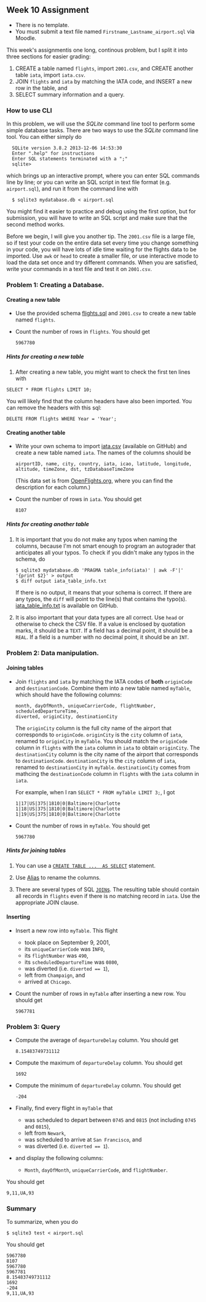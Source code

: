 ## Week 10 Assignment

- There is no template.
- You must submit a text file named `Firstname_Lastname_airport.sql`
  via Moodle.

This week's assignmentis one long, continous problem, but I split it into three
sections for easier grading:

1. CREATE a table named `flights`, import `2001.csv`,
  and CREATE another table `iata`, import `iata.csv`.
2. JOIN `flights` and `iata` by matching the IATA code,
   and INSERT a new row in the table, and
3. SELECT summary information and a query.

### How to use CLI

In this problem, we will use the _SQLite_ command line tool to perform some
  simple database tasks. There are two ways to use the _SQLite_ command line
  tool. You can either simply do

```shell
  SQLite version 3.8.2 2013-12-06 14:53:30
  Enter ".help" for instructions
  Enter SQL statements terminated with a ";"
  sqlite> 
  ```

which brings up an interactive prompt, where you can enter SQL
  commands line by line; or you can write an SQL script in text
  file format (e.g. `airport.sql`), and run it from the command
  line with 

```shell
  $ sqlite3 mydatabase.db < airport.sql
```

You might find it easier to practice and debug using the
  first option, but for submission, you will have to write an
  SQL script and make sure that the second method works.

Before we begin, I will give you another tip. The `2001.csv` file is
  a large file, so if test your code on the entire data set
  every time you change something in your code, you will have lots
  of idle time waiting for the flights data to be imported.
  Use `awk` or `head` to create a smaller file,
  or use interactive mode to load the data set once and try different
  commands.
  When you are satisfied, write your commands in a text file and
  test it on `2001.csv`.

### Problem 1: Creating a Database.

#### Creating a new table

- Use the provided schema [flights.sql](flights.sql) and `2001.csv`
  to create a new table named `flights`.

- Count the number of rows in `flights`. You should get

  ```text
  5967780
  ```

##### Hints for creating a new table

1. After creating a new table, you might want to check the first ten lines with

  ```sqlite3
  SELECT * FROM flights LIMIT 10;
  ```

  You will likely find that the column headers have also been imported.
  You can remove the headers with this sql:

  ```sqlite3
  DELETE FROM flights WHERE Year = 'Year';
  ```

#### Creating another table

- Write your own schema to import [iata.csv](iata.csv)
  (available on GitHub) and create a new table named `iata`.
  The names of the columns should be

  ```text
  airportID, name, city, country, iata, icao, latitude, longitude, altitude, timeZone, dst, tzDatabaseTimeZone
  ```

  (This data set is from [OpenFlights.org](http://openflights.org/data.html),
  where you can find the description for each column.)


- Count the number of rows in `iata`. You should get

  ```text
  8107
  ```

##### Hints for creating another table

1. It is important that you do not make any typos when naming the columns,
   because I'm not smart enough to program an autograder that
   anticipates all your typos.
   To check if you didn't make any typos in the schema, do

   ```shell
   $ sqlite3 mydatabase.db 'PRAGMA table_info(iata)' | awk -F'|' '{print $2}' > output
   $ diff output iata_table_info.txt
   ```

   If there is no output, it means that your schema is correct.
   If there are any typos, the `diff` will point to the line(s) that
   contains the typo(s). [iata\_table\_info.txt](iata_table_info.txt)
   is available on GitHub.

2. It is also important that your data types are all correct.
   Use `head` or otherwise to check the CSV file. If a value is enclosed
   by quotation marks, it should be a `TEXT`. If a field has a decimal point,
   it should be a `REAL`. If a field is a number with no decimal point,
   it should be an `INT`.

### Problem 2: Data manipulation.

#### Joining tables

- Join `flights` and `iata` by matching the IATA codes of **both**
  `originCode` and `destinationCode`. Combine them into a new table
  named `myTable`, which should have the following columns:

  ```text
  month, dayOfMonth, uniqueCarrierCode, flightNumber, scheduledDepartureTime,
  diverted, originCity, destinationCity
  ```

  The `originCity` column is the full city name of the airport
  that corresponds to `originCode`.
  `originCity` is the `city` column of `iata`,
  renamed to `originCity` in `myTable`.
  You should match the `originCode` column in `flights`
  with the `iata` column in `iata` to obtain `originCity`.
  The `destinationCity` column is the city name of the airport
  that corresponds to `destinationCode`.
  `destinationCity` is the `city` column of `iata`,
  renamed to `destinationCity` in `myTable`.
  `destinationCity` comes from mathcing
  the `destinationCode` column in `flights` with the `iata` column in `iata`.

  For example, when I ran `SELECT * FROM myTable LIMIT 3;`, I got

  ```text
  1|17|US|375|1810|0|Baltimore|Charlotte
  1|18|US|375|1810|0|Baltimore|Charlotte
  1|19|US|375|1810|0|Baltimore|Charlotte
  ```

- Count the number of rows in `myTable`. You should get

  ```text
  5967780
  ```

##### Hints for joining tables

1. You can use a
   [`CREATE TABLE ...  AS SELECT`](https://www.sqlite.org/lang_createtable.html)   statement.

2. Use [Alias](http://en.wikipedia.org/wiki/Alias_%28SQL%29) to rename the
   columns.

3. There are several types of SQL
   [`JOIN`s](http://en.wikipedia.org/wiki/Join_%28SQL%29).
   The resulting table should contain all records in `flights`
   even if there is no matching record in `iata`. Use the appropriate
   JOIN clause.

#### Inserting

- Insert a new row into `myTable`. This flight

  - took place on September 9, 2001,
  - its `uniqueCarrierCode` was `INFO`,
  - its `flightNumber` was `490`,
  - its `scheduledDepartureTime` was `0800`,
  - was diverted (i.e. `diverted == 1`),
  - left from `Champaign`, and
  - arrived at `Chicago`.

- Count the number of rows in `myTable` after inserting a new row.
  You should get

  ```text
  5967781
  ```

### Problem 3: Query

- Compute the average of `departureDelay` column. You should get

  ```text
  8.15483749731112
  ```

- Compute the maximum of `departureDelay` column. You should get

  ```text
  1692
  ```

- Compute the minimum of `departureDelay` column. You should get

  ```text
  -204
  ```

- Finally, find every flight in `myTable` that

  - was scheduled to depart between `0745` and `0815`
    (not including `0745` and `0815`),
  - left from `Newark`,
  - was scheduled to arrive at `San Francisco`, and 
  - was diverted (i.e. `diverted == 1`).

- and display the following columns:
  
  - `Month`, `dayOfMonth`, `uniqueCarrierCode`, and `flightNumber`.

You should get

```text
9,11,UA,93
```

### Summary

To summarize, when you do

```shell
$ sqlite3 test < airport.sql
```

You should get

```text
5967780
8107
5967780
5967781
8.15483749731112
1692
-204
9,11,UA,93
```

